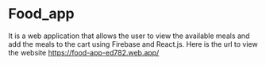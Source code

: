 # Food_app
It is a web application that allows the user to view the available meals and add the meals to the cart using Firebase and React.js.
Here is the url to view the website https://food-app-ed782.web.app/
